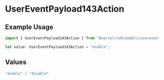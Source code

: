 # UserEventPayload143Action

## Example Usage

```typescript
import { UserEventPayload143Action } from "@vercel/sdk/models/userevent.js";

let value: UserEventPayload143Action = "enable";
```

## Values

```typescript
"enable" | "disable"
```
